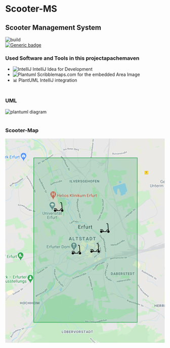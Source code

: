 # Scooter-MS

## Scooter Management System

![build](https://github.com/fh-erfurt/Scooter-MS/workflows/build/badge.svg?branch=main)
<br />
[![Generic badge](https://img.shields.io/badge/javadoc-Read%20Here-9cf.svg?style=flat&logo=java)](https://fh-erfurt.github.io/Scooter-MS)
<br />

### Used Software and Tools in this projectapachemaven

- <img src="https://logonoid.com/images/intellij-idea-logo.png" alt="IntelliJ" width="16"/>
  IntelliJ Idea for Development
  <br />
- <img src="https://cdn4.iconfinder.com/data/icons/small-n-flat/24/map-512.png" alt="Plantuml" width="16"/>
  Scribblemaps.com for the embedded Area Image
  <br />
- 📊 PlantUML IntelliJ integration
  <br />
  <br />

### UML
![plantuml diagram](http://www.plantuml.com/plantuml/proxy?cache=no&src=https://raw.githubusercontent.com/fh-erfurt/Scooter-MS/main/umldiagram.iuml)
<br />
<br />

### Scooter-Map
<!---
![scooter map](https://www.scribblemaps.com/api/maps/images/500/600/ScooterMapEF.png)
-->

![scooter map](map.png)
